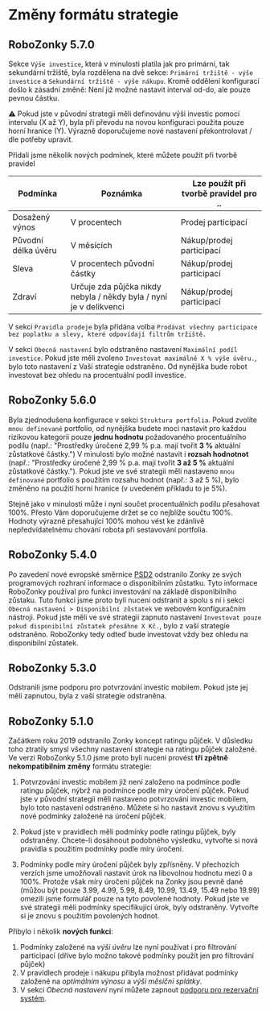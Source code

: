 # Změny formátu strategie

## RoboZonky 5.7.0

Sekce `Výše investice`, která v minulosti platila jak pro primární, tak sekundární tržiště, byla rozdělena na dvě sekce:
`Primární tržiště - výše investice` a `Sekundární tržiště - výše nákupu`. Kromě oddělení konfigurací došlo k zásadní změně: 
Není již možné nastavit interval od-do, ale pouze pevnou částku. 
 
:warning: Pokud jste v původní strategii měli definovánu výši investic pomocí intervalu (X až Y), byla při převodu na
 novou konfiguraci použita pouze horní hranice (Y). Výrazně doporučujeme nové nastavení překontrolovat / dle potřeby upravit.

Přidali jsme několik nových podmínek, které můžete použít při tvorbě pravidel

| Podmínka | Poznámka | Lze použít při tvorbě pravidel pro .. |
| -------- | ----- | -------------- |
| Dosažený výnos      | V procentech | Prodej participací |
| Původní délka úvěru | V měsících   | Nákup/prodej participací|
| Sleva               | V procentech původní částky | Nákup/prodej participací|
| Zdraví              | Určuje zda půjčka nikdy nebyla / někdy byla / nyní je v delikvenci | Nákup/prodej participací|

V sekci `Pravidla prodeje` byla přidána volba `Prodávat všechny participace bez poplatku a slevy, které odpovídají filtrům tržiště.`

V sekci `Obecná nastavení` bylo odstraněno nastavení `Maximální podíl investice`.
Pokud jste měli zvoleno `Investovat maximálně X % výše úvěru.`, bylo toto nastavení z Vaší strategie odstraněno.
Od nynějška bude robot investovat bez ohledu na procentuální podíl investice.

## RoboZonky 5.6.0

Byla zjednodušena konfigurace v sekci `Struktura portfolia`. Pokud zvolíte `mnou definované` portfolio, 
od nynějška budete moci nastavit pro každou rizikovou kategorii pouze **jednu hodnotu** požadovaného procentuálního podílu 
(např.: "Prostředky úročené 2,99 % p.a. mají tvořit **3 %** aktuální zůstatkové částky.")
V minulosti bylo možné nastavit i **rozsah hodnotnot** (např.: "Prostředky úročené 2,99 % p.a. mají tvořit **3 až 5 %** aktuální zůstatkové částky.").
Pokud jste ve své strategii měli nastaveno `mnou definované` portfolio s použitím rozsahu hodnot (např.: 3 až 5 %),
 bylo změněno na použití horní hranice (v uvedeném příkladu to je 5%).

Stejně jako v minulosti může i nyní součet procentuálních podílu přesahovat 100%.
Přesto Vám doporučujeme držet se co nejblíže součtu 100%.
Hodnoty výrazně přesahující 100% mohou vést ke zdánlivě nepředvídatelnému chování robota při sestavování portfolia.

## RoboZonky 5.4.0

Po zavedení nové evropské směrnice [PSD2](https://cs.wikipedia.org/wiki/Sm%C4%9Brnice_PSD2) odstranilo 
Zonky ze svých programových rozhraní informace o disponibilním zůstatku.
Tyto informace RoboZonky používal pro funkci investování na základě disponibilního zůstaku.
Tuto funkci jsme proto byli nuceni odstranit a spolu s ní i sekci `Obecná nastavení > Disponibilní zůstatek` ve webovém konfiguračním nástroji.
Pokud jste měli ve své strategii zapnuto nastavení `Investovat pouze pokud disponibilní zůstatek přesáhne X Kč.`,
 bylo z vaší strategie odstraněno. RoboZonky tedy odteď bude investovat vždy bez ohledu na disponibilní zůstatek.

## RoboZonky 5.3.0

Odstranili jsme podporu pro potvrzování investic mobilem.
Pokud jste jej měli zapnutou, byla z vaší strategie odstraněna.

## RoboZonky 5.1.0

Začátkem roku 2019 odstranilo Zonky koncept ratingu půjček.
V důsledku toho ztratily smysl všechny nastavení strategie na ratingu půjček založené.
Ve verzi RoboZonky 5.1.0 jsme proto byli nuceni provést **tři zpětně nekompatibilním změny** formátu strategie:

1. Potvrzování investic mobilem již není založeno na podmínce podle ratingu půjček, nýbrž na podmínce podle míry úročení půjček.
Pokud jste v původní strategii měli nastaveno potvrzování investic mobilem, bylo toto nastavení odstraněno.
Můžete si ho nastavit znovu s využitím nové podmínky založené na úročení půjček.

2. Pokud jste v pravidlech měli podmínky podle ratingu půjček, byly odstraněny.
Chcete-li dosáhnout podobného výsledku, vytvořte si nová pravidla s použitím podmínky podle míry úročení.

3. Podmínky podle míry úročení půjček byly zpřísněny.
V přechozích verzích jsme umožňovali nastavit úrok na libovolnou hodnotu mezi 0 a 100%.
Protože však míry úročení půjček na Zonky jsou pevně dané (můžou být pouze 3.99, 4.99, 5.99, 8.49, 10.99, 13.49, 15.49 nebo 19.99)
omezili jsme formulář pouze na tyto povolené hodnoty.
Pokud jste ve své strategii měli podmínky specifikující úrok, byly odstraněny.
Vytvořte si je znovu s použitím povolených hodnot.

Přibylo i několik **nových funkci**:
1. Podmínky založené na _výši úvěru_ lze nyní používat i pro filtrování participací (dříve bylo možno takové podmínky použít jen pro filtrování půjček)
2. V pravidlech prodeje i nákupu přibyla možnost přidávat podmínky založené na _optimálním výnosu_ a _výši měsíční splátky_.
3. V sekci _Obecná nastavení_ nyní můžete zapnout [podporu pro rezervační systém](ReservationSystem.md).
